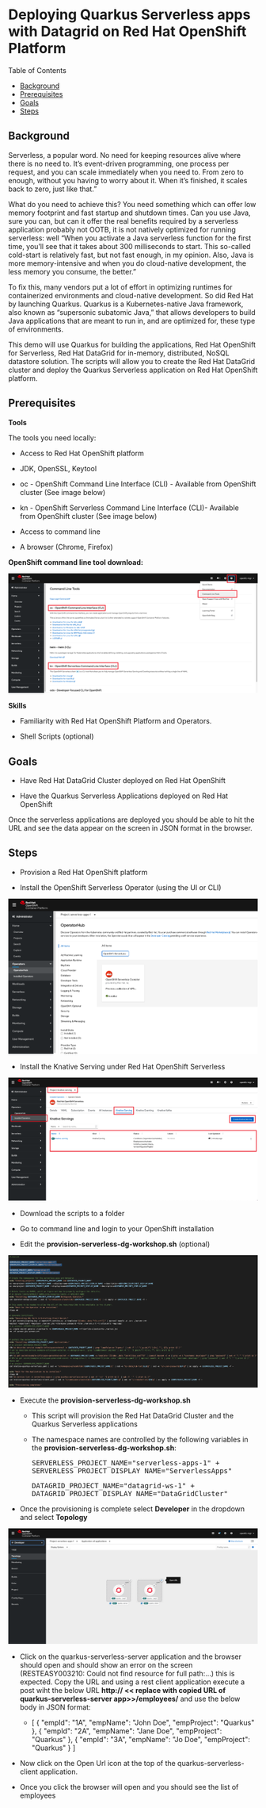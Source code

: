 <!DOCTYPE html>
<html lang="en">

<head>
  <meta charset="UTF-8">
  <!--[if IE]><meta http-equiv="X-UA-Compatible" content="IE=edge"><![endif]-->
  <meta name="viewport" content="width=device-width, initial-scale=1.0">
  <meta name="generator" content="Asciidoctor 1.5.4">
  <!-- <title>Quarkus Serverless Datagrid - Deploying Quarkus Serverless apps integrated with
    Datagrid</title> -->
  <link rel="stylesheet" href="https://asciidoclive.com/assets/asciidoctor.js/css/asciidoctor.css">
</head>

<body class="article toc2 toc-left">
<p>&nbsp;</p>
<!-- [if IE]><meta http-equiv="X-UA-Compatible" content="IE=edge"><![endif]-->
<p>&nbsp;</p>
<!-- <title>Quarkus Serverless Datagrid - Deploying Quarkus Serverless apps integrated with
    Datagrid</title> -->
<p>&nbsp;</p>
<div id="header">
<h1>Deploying Quarkus Serverless apps with Datagrid on Red Hat OpenShift Platform</h1>
<div id="toc" class="toc2">
<div id="toctitle">Table of Contents</div>
<ul class="sectlevel1">
<li><a href="#_background">Background</a></li>
<li><a href="#_prerequisites">Prerequisites</a></li>
<li><a href="#_goals">Goals</a></li>
<li><a href="#_steps">Steps</a></li>
</ul>
</div>
</div>
<div id="content">
<div class="sect1">
<h2 id="_background">Background</h2>
<div class="sectionbody">
<div class="paragraph">
<p>Serverless, a popular word. No need for keeping resources alive where there is no need to. It&rsquo;s event-driven programming, one process per request, and you can scale immediately when you need to. From zero to enough, without you having to worry about it. When it&rsquo;s finished, it scales back to zero, just like that.&rdquo;</p>
</div>
<div class="paragraph">
<p>What do you need to achieve this? You need something which can offer low memory footprint and fast startup and shutdown times. Can you use Java, sure you can, but can it offer the real benefits required by a serverless application probably not OOTB, it is not natively optimized for running serverless: well &ldquo;When you activate a Java serverless function for the first time, you&rsquo;ll see that it takes about 300 milliseconds to start. This so-called cold-start is relatively fast, but not fast enough, in my opinion. Also, Java is more memory-intensive and when you do cloud-native development, the less memory you consume, the better.&rdquo;</p>
</div>
<div class="paragraph">
<p>To fix this, many vendors put a lot of effort in optimizing runtimes for containerized environments and cloud-native development. So did Red Hat by launching Quarkus. Quarkus is a Kubernetes-native Java framework, also known as &ldquo;supersonic subatomic Java,&rdquo; that allows developers to build Java applications that are meant to run in, and are optimized for, these type of environments.</p>
</div>
<div class="paragraph">
<p>This demo will use Quarkus for building the applications, Red Hat OpenShift for Serverless, Red Hat DataGrid for in-memory, distributed, NoSQL datastore solution. The scripts will allow you to create the Red Hat DataGrid cluster and deploy the Quarkus Serverless application on Red Hat OpenShift platform.</p>
</div>
</div>
</div>
<div class="sect1">
<h2 id="_prerequisites">Prerequisites</h2>
<div class="sectionbody">
<div class="paragraph">
<p><strong>Tools</strong></p>
</div>
<div class="paragraph">
<p>The tools you need locally:</p>
</div>
<div class="ulist">
<ul>
<li>
<p>Access to Red Hat OpenShift platform</p>
</li>
<li>
<p>JDK, OpenSSL, Keytool</p>
</li>
<li>
<p>oc - OpenShift Command Line Interface (CLI) - Available from&nbsp;OpenShift cluster (See image below)</p>
</li>
<li>
<p>kn - OpenShift Serverless Command Line Interface (CLI)- Available from&nbsp;OpenShift cluster (See image below)</p>
</li>
<li>
<p>Access to command line</p>
</li>
<li>
<p>A browser (Chrome, Firefox)</p>
</li>
</ul>
<p><strong>OpenShift command line tool download:</strong></p>
<div class="paragraph">
<p><span class="image"><img src="images/command-line-tools-download_1.png" alt="Code" /></span></p>
</div>
</div>
<div class="paragraph">
<p><strong>Skills</strong></p>
</div>
<div class="ulist">
<ul>
<li>
<p>Familiarity with Red Hat OpenShift Platform and Operators.</p>
</li>
<li>
<p>Shell Scripts (optional)</p>
</li>
</ul>
</div>
</div>
</div>
<div class="sect1">
<h2 id="_goals">Goals</h2>
<div class="sectionbody">
<div class="ulist">
<ul>
<li>
<p>Have Red Hat DataGrid Cluster deployed on Red Hat OpenShift</p>
</li>
<li>
<p>Have the Quarkus Serverless Applications deployed on Red Hat OpenShift</p>
</li>
</ul>
</div>
<div class="paragraph">
<p>Once the serverless applications are deployed you should be able to hit the URL and see the data appear on the screen in JSON format in the browser.</p>
</div>
</div>
</div>
<div class="sect1">
<h2 id="_steps">Steps</h2>
<div class="sectionbody">
<div class="ulist">
<ul>
<li>
<p>Provision a Red Hat OpenShift platform</p>
</li>
<li>
<p>Install the OpenShift Serverless Operator (using the UI or CLI)</p>
</li>
</ul>
</div>
<div class="paragraph">
<p><span class="image"><img src="images/operator.png" alt="ServerlessOperator" /></span></p>
</div>
<ul>
<li>
<p>Install the Knative Serving under Red Hat OpenShift Serverless</p>
</li>
</ul>
</div>
<div class="paragraph">
<p><span class="image"><img src="images/knativeserving.png" alt="KnativeServing" /></span></p>
</div>
<div class="ulist">
<ul>
<li>
<p>Download the scripts to a folder</p>
</li>
<li>
<p>Go to command line and login to your OpenShift installation</p>
</li>
<li>
<p>Edit the <strong>provision-serverless-dg-workshop.sh</strong> (optional)</p>
</li>
</ul>
</div>
<div class="paragraph">
<p><span class="image"><img src="images/code.png" alt="Code" /></span></p>
</div>
<div class="ulist">
<ul>
<li>
<p>Execute the <strong>provision-serverless-dg-workshop.sh</strong></p>
<div class="ulist">
<ul>
<li>
<p>This script will provision the Red Hat DataGrid Cluster and the Quarkus Serverless applications</p>
</li>
<li>
<p>The namespace names are controlled by the following variables in the <strong>provision-serverless-dg-workshop.sh</strong>:</p>
<div class="literalblock">
<div class="content">
<pre>SERVERLESS_PROJECT_NAME="serverless-apps-1" +
SERVERLESS_PROJECT_DISPLAY_NAME="ServerlessApps"</pre>
</div>
</div>
<div class="literalblock">
<div class="content">
<pre>DATAGRID_PROJECT_NAME="datagrid-ws-1" +
DATAGRID_PROJECT_DISPLAY_NAME="DataGridCluster"</pre>
</div>
</div>
</li>
</ul>
</div>
</li>
<li>
<p>Once the provisioning is complete select <strong>Developer</strong> in the dropdown and select <strong>Topology</strong></p>
</li>
</ul>
</div>
<div class="paragraph">
<p><span class="image"><img src="images/topology.png" alt="Topology" /></span></p>
</div>
<div class="ulist">
<ul>
<li>
<p>Click on the quarkus-serverless-server application and the browser should open and should show an error on the screen (RESTEASY003210: Could not find resource for full path:...) this is expected. Copy the URL and using a rest client application execute a post wiht the below URL <strong>http:// &lt;&lt; replace with copied URL of quarkus-serverless-server app&gt;&gt;/employees/</strong> and use the below body in JSON format:</p>
<div class="ulist">
<ul>
<li>
<p>[ { "empId": "1A", "empName": "John Doe", "empProject": "Quarkus" }, { "empId": "2A", "empName": "Jane Doe", "empProject": "Quarkus" }, { "empId": "3A", "empName": "Jo Doe", "empProject": "Quarkus" } ]</p>
</li>
</ul>
</div>
</li>
<li>
<p>Now click on the Open Url icon at the top of the quarkus-serverless-client application.</p>
</li>
<li>
<p>Once you click the browser will open and you should see the list of employees</p>
</li>
</ul>
</div>
</div>
</div>
</body>

</html>
